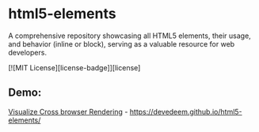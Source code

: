 # html5-elements

A comprehensive repository showcasing all HTML5 elements, their usage, and behavior (inline or block), serving as a valuable resource for web developers.

<!-- prettier-ignore-start -->
[![MIT License][license-badge]][license]
<!-- prettier-ignore-end -->

## Demo:

[Visualize Cross browser Rendering](https://devedeem.github.io/html5-elements/) - https://devedeem.github.io/html5-elements/
